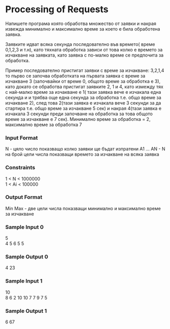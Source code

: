 # Processing of Requests

Напишете програма която обработва множество от заявки и накрая извежда минимално и максимално време за което е била обработена заявка.

Заявките идват всяка секунда последователно във времето( време 0,1,2,3 и т.н), като тяхната обработка зависи от това колко е времето за изчакване на заявката, като заявка с по-малко време се предпочита за обработка.

Пример последователно пристигат заявки с време за изчакване: 3,2,1,4 то първо се започва обработката на първата заявка с време за изчакване 3 (започвайки от време 0, общото време за обработка е 3), като докато се обработва пристигат заявките 2, 1 и 4, като измежду тях с най-малко време за изчакване е 1( тази заявка вече е изчакала една секунда и и трябва още една секунда за обработка т.е. общо време за изчакване 2), след това 2(тази заявка е изчакала вече 3 секунди за да стартира т.е. общо време за изчакване 5 сек) и накрая 4(тази заявка е изчакала 3 секунди преди започване на обработка за това общото време за изчакване е 7 сек). Минимално време за обработка = 2, максимално време за обработка 7

### Input Format

N - цяло число показващо колко заявки ще бъдат изпратени A1 ... AN - N на брой цели числа показващи времето за изчакване на всяка заявка

### Constraints

1 < N < 1000000 <br>
1 < Ai < 100000

### Output Format

Min Max - две цели числа показващи минимално и максимално време за изчакване

### Sample Input 0

5 <br>
4 5 6 5 5 

### Sample Output 0

4 23

### Sample Input 1

10 <br>
8 6 2 10 10 7 7 9 7 5 

### Sample Output 1

6 67
